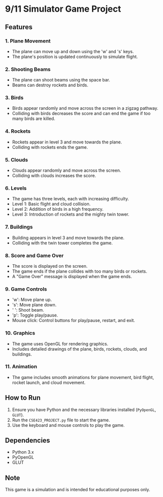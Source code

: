 # 9/11 Simulator Game Project

## Features

### 1. Plane Movement

- The plane can move up and down using the 'w' and 's' keys.
- The plane's position is updated continuously to simulate flight.

### 2. Shooting Beams

- The plane can shoot beams using the space bar.
- Beams can destroy rockets and birds.

### 3. Birds

- Birds appear randomly and move across the screen in a zigzag pathway.
- Colliding with birds decreases the score and can end the game if too many birds are killed.

### 4. Rockets

- Rockets appear in level 3 and move towards the plane.
- Colliding with rockets ends the game.

### 5. Clouds

- Clouds appear randomly and move across the screen.
- Colliding with clouds increases the score.

### 6. Levels

- The game has three levels, each with increasing difficulty.
- Level 1: Basic flight and cloud collision.
- Level 2: Addition of birds in a high frequency.
- Level 3: Introduction of rockets and the mighty twin tower.

### 7. Buildings

- Building appears in level 3 and move towards the plane.
- Colliding with the twin tower completes the game.

### 8. Score and Game Over

- The score is displayed on the screen.
- The game ends if the plane collides with too many birds or rockets.
- A "Game Over" message is displayed when the game ends.

### 9. Game Controls

- 'w': Move plane up.
- 's': Move plane down.
- ' ': Shoot beam.
- 'p': Toggle play/pause.
- Mouse click: Control buttons for play/pause, restart, and exit.

### 10. Graphics

- The game uses OpenGL for rendering graphics.
- Includes detailed drawings of the plane, birds, rockets, clouds, and buildings.

### 11. Animation

- The game includes smooth animations for plane movement, bird flight, rocket launch, and cloud movement.

## How to Run

1. Ensure you have Python and the necessary libraries installed (`PyOpenGL`, `GLUT`).
2. Run the `CSE423_PROJECT.py` file to start the game.
3. Use the keyboard and mouse controls to play the game.

## Dependencies

- Python 3.x
- PyOpenGL
- GLUT

## Note

This game is a simulation and is intended for educational purposes only.
